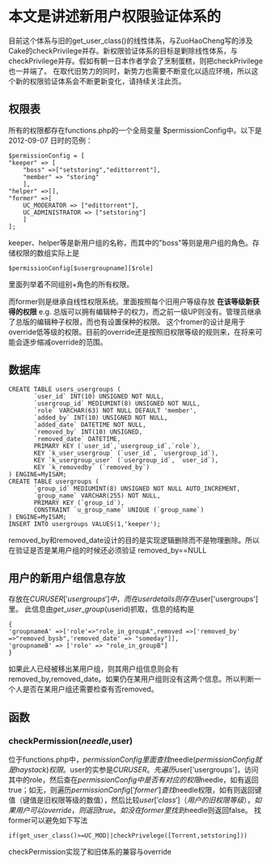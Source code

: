 # 本文是讲述新用户权限验证体系的 #
目前这个体系与旧的get\_user\_class()的线性体系，与ZuoHaoCheng写的涉及Cake的checkPrivilege并存。新权限验证体系的目标是剿除线性体系，与checkPrivilege并存。假如有朝一日本作者学会了烹制蛋糕，则把checkPrivilege也一并端了。
在取代旧势力的同时，新势力也需要不断变化以适应环境，所以这个新的权限验证体系会不断更新变化，请持续关注此页。
## 权限表 ##
所有的权限都存在functions.php的一个全局变量 $permissionConfig中。以下是2012-09-07 日时的范例：
```
$permissionConfig = [
"keeper" => [
	"boss" =>["setstoring","edittorrent"],
	"member" => "storing"
	],
"helper" =>[],
"former" =>[
	UC_MODERATOR => ["edittorrent"],
	UC_ADMINISTRATOR => ["setstoring"]
	]
];
```
keeper、helper等是新用户组的名称，而其中的"boss"等则是用户组的角色。存储权限的数组实际上是
```
$permissionConfig[$usergroupname][$role]
```
里面列举着不同组别+角色的所有权限。

而former则是继承自线性权限系统。里面按照每个旧用户等级存放 **在该等级新获得的权限** e.g. 总版可以拥有编辑种子的权力，而之前一级UP则没有。管理员继承了总版的编辑种子权限，而也有设置保种的权限。
这个fromer的设计是用于override低等级的权限。目前的override还是按照旧权限等级的规则来，在将来可能会逐步缩减override的范围。
## 数据库 ##
```
CREATE TABLE users_usergroups (
       `user_id` INT(10) UNSIGNED NOT NULL,
       `usergroup_id` MEDIUMINT(8) UNSIGNED NOT NULL,
       `role` VARCHAR(63) NOT NULL DEFAULT 'member',
       `added_by` INT(10) UNSIGNED NOT NULL,
       `added_date` DATETIME NOT NULL,
       `removed_by` INT(10) UNSIGNED,
       `removed_date` DATETIME,
       PRIMARY KEY (`user_id`,`usergroup_id`,`role`),       
       KEY `k_user_usergroup` (`user_id`, `usergroup_id`),
       KEY `k_usergroup_user` (`usergroup_id`, `user_id`),
       KEY `k_removedby` (`removed_by`)
) ENGINE=MyISAM;
CREATE TABLE usergroups (
       `group_id` MEDIUMINT(8) UNSIGNED NOT NULL AUTO_INCREMENT,
       `group_name` VARCHAR(255) NOT NULL,
       PRIMARY KEY (`group_id`),
       CONSTRAINT `u_group_name` UNIQUE (`group_name`)
) ENGINE=MyISAM;
INSERT INTO usergroups VALUES(1,'keeper');
```
removed\_by和removed\_date设计的目的是实现逻辑删除而不是物理删除。所以在验证是否是某用户组的时候还必须验证 removed\_by==NULL
## 用户的新用户组信息存放 ##
存放在$CURUSER['usergroups']中，而在userdetails则存在$user['usergroups']里。
此信息由$get\_user\_group($userid)抓取，信息的结构是
```
{
'groupnameA' =>['role'=>"role_in_groupA",removed =>['removed_by' =>"removed_bysb",'removed_date' => "someday"]],
'groupnameB' => ['role' => "role_in_groupB"]
}
```
如果此人已经被移出某用户组，则其用户组信息则会有removed\_by,removed\_date。如果仍在某用户组则没有这两个信息。所以判断一个人是否在某用户组还需要检查有否removed。
## 函数 ##
### checkPermission($needle,$user) ###
位于functions.php中，$permissionConfig里面查找$needle($permissionConfig就是haystack)权限。$user的实参是$CURUSER。先遍历$user['usergroups']，访问其中的role，然后查在$permissionConfig中是否有对应的权限$needle，如有返回true；如无，则遍历$permissionConfig['former']查找$needle权限，如有则返回键值（键值是旧权限等级的数值），然后比较$user['class']（用户的旧权限等级），如果用户可以override，则返回true。如没在former里找到$needle则返回false。
找former可以避免如下写法
```
if(get_user_class()>=UC_MOD||checkPrivelege([Torrent,setstoring]))
```
checkPermission实现了和旧体系的兼容与override